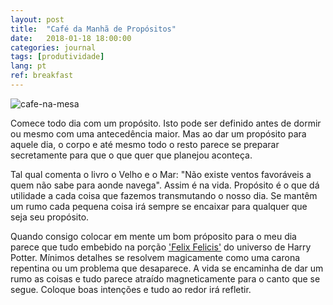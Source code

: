 ```yaml
---
layout: post
title:  "Café da Manhã de Propósitos"
date:   2018-01-18 18:00:00
categories: journal
tags: [produtividade]
lang: pt
ref: breakfast
---
```


![cafe-na-mesa](https://www.pexels.com/photo/background-beverage-breakfast-brown-414645/)

Comece todo dia com um propósito. Isto pode ser definido antes de dormir ou mesmo com uma antecedência maior. Mas ao dar um propósito para aquele dia, o corpo e até mesmo todo o resto parece se preparar secretamente para que o que quer que planejou aconteça.

Tal qual comenta o livro o Velho e o Mar: "Não existe ventos favoráveis a quem não sabe para aonde navega". Assim é na vida. Propósito é o que dá utilidade a cada coisa que fazemos transmutando o nosso dia. Se mantêm um rumo cada pequena coisa irá sempre se encaixar para qualquer que seja seu propósito.

Quando consigo colocar em mente um bom próposito para o meu dia parece que tudo embebido na porção ['Felix Felicis'](https://pt.wikipedia.org/wiki/Lista_de_po%C3%A7%C3%B5es_da_s%C3%A9rie_Harry_Potter#Felix_Felicis) do universo de Harry Potter. Mínimos detalhes se resolvem magicamente como uma carona repentina ou um problema que desaparece. A vida se encaminha de dar um rumo as coisas e tudo parece atraído magneticamente para o canto que se segue. Coloque boas intenções e tudo ao redor irá refletir.
